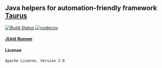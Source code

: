## Java helpers for automation-friendly framework [Taurus](http://gettaurus.org)


[![Build Status](https://travis-ci.org/Blazemeter/taurus-java-helpers.svg?branch=master)](https://travis-ci.org/Blazemeter/taurus-java-helpers)
[![codecov](https://codecov.io/gh/Blazemeter/taurus-java-helpers/branch/master/graph/badge.svg)](https://codecov.io/gh/Blazemeter/taurus-java-helpers)

#### [JUnit Runner](JUNIT_RUNNER.md)

#### License
 
    Apache License, Version 2.0
